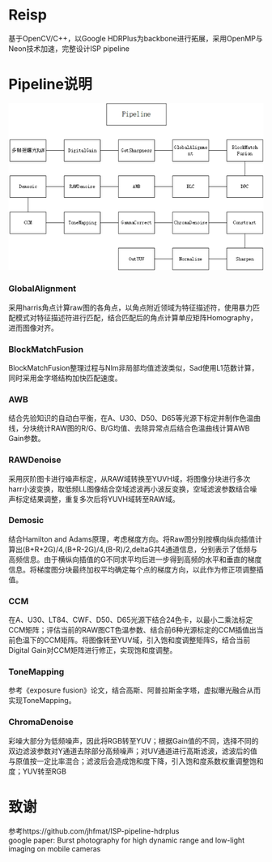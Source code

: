 # Reisp
基于OpenCV/C++，以Google HDRPlus为backbone进行拓展，采用OpenMP与Neon技术加速，完整设计ISP pipeline

# Pipeline说明

![pipeline](https://github.com/laiyiya/reisp/blob/main/Pic/isp%20pipeline.jpg)

### GlobalAlignment
采用harris角点计算raw图的各角点，以角点附近领域为特征描述符，使用暴力匹配模式对特征描述符进行匹配，结合匹配后的角点计算单应矩阵Homography，进而图像对齐。
### BlockMatchFusion
BlockMatchFusion整理过程与Nlm非局部均值滤波类似，Sad使用L1范数计算，同时采用金字塔结构加快匹配速度。
### AWB
结合先验知识的自动白平衡，在A、U30、D50、D65等光源下标定并制作色温曲线，分块统计RAW图的R/G、B/G均值、去除异常点后结合色温曲线计算AWB Gain参数。
### RAWDenoise
采用灰阶图卡进行噪声标定，从RAW域转换至YUVH域，将图像分块进行多次harr小波变换，取低频LL图像结合空域滤波再小波反变换，空域滤波参数结合噪声标定结果调整，重复多次后将YUVH域转至RAW域。
### Demosic
结合Hamilton and Adams原理，考虑梯度方向。将Raw图分别按横向纵向插值计算出(B+R+2G)/4,(B+R-2G)/4,(B-R)/2,deltaG共4通道信息，分别表示了低频与高频信息。由于横纵向插值的G不同求平均后进一步得到高频的水平和垂直的梯度信息。将梯度图分块最终加权平均确定每个点的梯度方向，以此作为修正项调整插值。

### CCM 
在A、U30、LT84、CWF、D50、D65光源下结合24色卡，以最小二乘法标定CCM矩阵；评估当前的RAW图CT色温参数、结合前6种光源标定的CCM插值出当前色温下的CCM矩阵。将图像转至YUV域，引入饱和度调整矩阵S，结合当前Digital Gain对CCM矩阵进行修正，实现饱和度调整。
### ToneMapping
参考《exposure fusion》论文，结合高斯、阿普拉斯金字塔，虚拟曝光融合从而实现ToneMapping。

### ChromaDenoise 
彩噪大部分为低频噪声，因此将RGB转至YUV；根据Gain值的不同，选择不同的双边滤波参数对Y通道去除部分高频噪声；对UV通道进行高斯滤波，滤波后的值与原值按一定比率混合；滤波后会造成饱和度下降，引入饱和度系数权重调整饱和度；YUV转至RGB


# 致谢
参考https://github.com/jhfmat/ISP-pipeline-hdrplus  
google paper: Burst photography for high dynamic range and low-light imaging on mobile cameras
